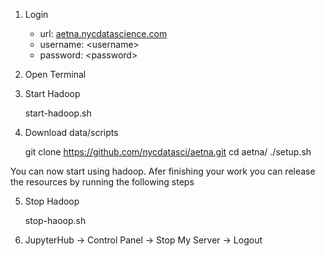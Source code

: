 1. Login

    - url: [aetna.nycdatascience.com]()
    - username: \<username\>
    - password: \<password\>

2. Open Terminal

3. Start Hadoop
	
	start-hadoop.sh

4. Download data/scripts

	git clone https://github.com/nycdatasci/aetna.git
	cd aetna/
	./setup.sh

You can now start using hadoop.
Afer finishing your work you can release the resources by running the following steps

5. Stop Hadoop
	
	stop-haoop.sh

6. JupyterHub -> Control Panel -> Stop My Server -> Logout
